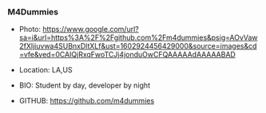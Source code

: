 ### M4Dummies

- Photo: https://www.google.com/url?sa=i&url=https%3A%2F%2Fgithub.com%2Fm4dummies&psig=AOvVaw2fXljiuvwa4SUBnxDltXLf&ust=1602924456429000&source=images&cd=vfe&ved=0CAIQjRxqFwoTCJj4jonduOwCFQAAAAAdAAAAABAD

- Location: LA,US

- BIO: Student by day, developer by night

- GITHUB: https://github.com/m4dummies

